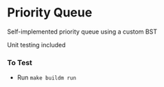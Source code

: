# Priority Queue
Self-implemented priority queue using a custom BST

Unit testing included

### To Test
- Run `make buildm run`
